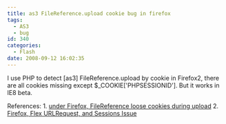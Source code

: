 ```yaml
---
title: as3 FileReference.upload cookie bug in firefox
tags:
  - AS3
  - bug
id: 340
categories:
  - Flash
date: 2008-09-12 16:02:35
---
```


I use PHP to detect [as3] FileReference.upload by cookie in Firefox2, there are all cookies missing except $_COOKIE['PHPSESSIONID']. But it works in IE8 beta.

References:
1\. [under Firefox, FileReference loose cookies during upload](http://bugs.adobe.com/jira/browse/FP-78)
2\. [Firefox, Flex URLRequest, and Sessions Issue](http://thanksmister.com/?p=59)